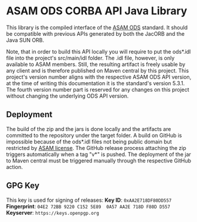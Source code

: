 # ASAM ODS CORBA API Java Library

This library is the compiled interface of the [ASAM ODS](https://www.asam.net/standards/detail/ods/) standard. It should be compatible with previous APIs generated by both the JacORB and the Java SUN ORB.

Note, that in order to build this API locally you will require to put the ods*.idl file into the project's src/main/idl folder. The .idl file, however, is only available to ASAM members. Still, the resulting artifact is freely usable by any client and is therefore published on Maven central by this project. This project's version number aligns with the respective ASAM ODS API version, at the time of writing this documentation it is the standard's version 5.3.1. The fourth version number part is reserved for any changes on this project without changing the underlying ODS API version.

## Deployment

The build of the zip and the jars is done locally and the artifacts are committed to the repository under the target folder. A build on GitHub is impossible because of the ods*.idl files not being public domain but restricted by [ASAM license](https://www.asam.net/license/). The GitHub release process attaching the zip triggers automatically when a tag "v*" is pushed. The deployment of the jar to Maven central must be triggered manually through the respective GitHub action.

## GPG Key

This key is used for signing of releases:
**Key ID**: `0xAA2E718DF80DD557`  
**Fingerprint**: `04E2 72BB 9220 C152 5E89  0A57 AA2E 718D F80D D557`  
**Keyserver**: `https://keys.openpgp.org`
